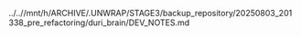 ../..//mnt/h/ARCHIVE/.UNWRAP/STAGE3/backup_repository/20250803_201338_pre_refactoring/duri_brain/DEV_NOTES.md